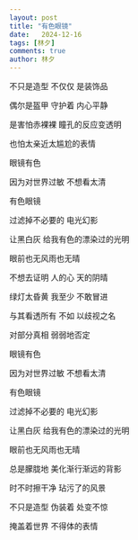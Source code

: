 ```yaml
---
layout: post
title: "有色眼镜"
date:   2024-12-16
tags: [林夕]
comments: true
author: 林夕
---
```


不只是造型 不仅仅 是装饰品

偶尔是盔甲 守护着 内心平静

是害怕赤裸裸 瞳孔的反应变透明

也怕太亲近太尴尬的表情

眼镜有色

因为对世界过敏 不想看太清

有色眼镜

过滤掉不必要的 电光幻影

让黑白灰 给我有色的漂染过的光明

眼前也无风雨也无晴

不想去证明 人的心 天的阴晴

绿灯太昏黄 我至少 不敢冒进

与其看透所有 不如 以歧视之名

对部分真相 弱弱地否定

眼镜有色

因为对世界过敏 不想看太清

有色眼镜

过滤掉不必要的 电光幻影

让黑白灰 给我有色的漂染过的光明

眼前也无风雨也无晴

总是朦胧地 美化渐行渐远的背影

时不时擦干净 玷污了的风景

不只是造型 伪装着 处变不惊

掩盖着世界 不得体的表情
